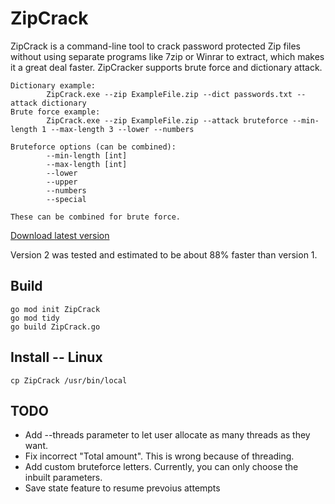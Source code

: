 # ZipCrack

ZipCrack is a command-line tool to crack password protected Zip files without using separate programs like 7zip or Winrar to extract, which makes it a great deal faster.
ZipCracker supports brute force and dictionary attack.

```
Dictionary example:
        ZipCrack.exe --zip ExampleFile.zip --dict passwords.txt --attack dictionary
Brute force example:
        ZipCrack.exe --zip ExampleFile.zip --attack bruteforce --min-length 1 --max-length 3 --lower --numbers

Bruteforce options (can be combined):
        --min-length [int]
        --max-length [int]
        --lower
        --upper
        --numbers
        --special

These can be combined for brute force.
```

[Download latest version](https://github.com/sportman776/ZipCrack/releases)

Version 2 was tested and estimated to be about 88% faster than version 1.

## Build

```
go mod init ZipCrack
go mod tidy
go build ZipCrack.go
```

## Install -- Linux

```
cp ZipCrack /usr/bin/local
```

## TODO

- Add --threads parameter to let user allocate as many threads as they want.
- Fix incorrect "Total amount". This is wrong because of threading.
- Add custom bruteforce letters. Currently, you can only choose the inbuilt parameters.
- Save state feature to resume prevoius attempts
